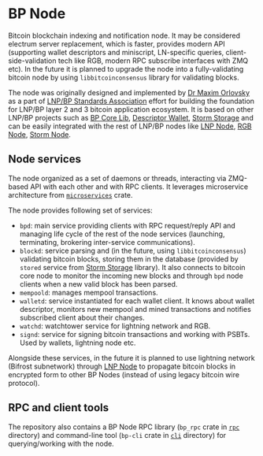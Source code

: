 # BP Node

Bitcoin blockchain indexing and notification node. It may be considered electrum
server replacement, which is faster, provides modern API (supporting wallet
descriptors and miniscript, LN-specific queries, client-side-validation tech
like RGB, modern RPC subscribe interfaces with ZMQ etc). In the future it is 
planned to upgrade the node into a fully-validating bitcoin node by using
`libbitcoinconsensus` library for validating blocks.

The node was originally designed and implemented by 
[Dr Maxim Orlovsky](https://github.com/dr-orlovsky) as a part of 
[LNP/BP Standards Association](https://github.com/LNP-BP) effort for 
building the foundation for LNP/BP layer 2 and 3 bitcoin application ecosystem.
It is based on other LNP/BP projects such as [BP Core Lib], [Descriptor Wallet],
[Storm Storage] and can be easily integrated with the rest of LNP/BP nodes like
[LNP Node], [RGB Node], [Storm Node].

## Node services

The node organized as a set of daemons or threads, interacting via ZMQ-based
API with each other and with RPC clients. It leverages microservice architecture
from [`microservices`] crate.

The node provides following set of services:
- `bpd`: main service providing clients with RPC request/reply API and managing
  life cycle of the rest of the node services (launching, terminating, brokering
  inter-service communications).
- `blockd`: service parsing and (in the future, using `libbitcoinconsensus`) 
  validating bitcoin blocks, storing them in the database (provided by `stored`
  service from [Storm Storage] library). It also connects to bitcoin core node
  to monitor the incoming new blocks and through `bpd` node clients when a new
  valid block has been parsed.
- `mempoold`: manages mempool transactions.
- `walletd`: service instantiated for each wallet client. It knows about wallet
  descriptor, monitors new mempool and mined transactions and notifies 
  subscribed client about their changes.
- `watchd`: watchtower service for lightning network and RGB.
- `signd`: service for signing bitcoin transactions and working with PSBTs. Used
  by wallets, lightning node etc.

Alongside these services, in the future it is planned to use lightning network
(Bifrost subnetwork) through [LNP Node] to propagate bitcoin blocks in encrypted
form to other BP Nodes (instead of using legacy bitcoin wire protocol).

## RPC and client tools

The repository also contains a BP Node RPC library (`bp_rpc` crate in 
[`rpc`](./rpc) directory) and command-line tool (`bp-cli` crate in 
[`cli`](./cli) directory) for querying/working with the node.

[`microservices`]: https://github.com/Internet2-WG/rust-microservices
[BP Core Lib]: https://github.com/BP-WG/bp-core
[Descriptor Wallet]: https://github.com/BP-WG/descriptor-wallet
[Storm Storage]: https://github.com/Storm-WG/storm-stored
[LNP Node]: https://github.com/LNP-WG/lnp-node
[RGB Node]: https://github.com/RGB-WG/rgb-node
[Storm Node]: https://github.com/Storm-WG/storm-node
